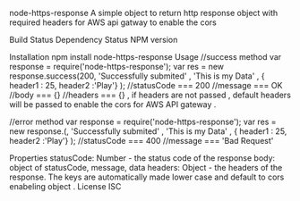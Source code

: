 node-https-response
A simple object to return http response object with required headers for AWS api gatway to enable the cors

Build Status Dependency Status NPM version

Installation
npm install node-https-response
Usage
//success method 
var response = require('node-https-response');
var res = new response.success(200, 'Successfully submited' , 'This is my Data' , { header1 : 25, header2 :'Play'} );
//statusCode === 200 
//message === OK
//body === {}
//headers === {} , if headers are not passed , default headers will be passed to enable the cors for AWS API gateway .

//error method
var response = require('node-https-response');
var res = new response.(, 'Successfully submited' , 'This is my Data' , { header1 : 25, header2 :'Play'} );
//statusCode === 400
//message === 'Bad Request'

Properties
statusCode: Number - the status code of the response
body: object of statusCode, message, data 
headers: Object - the headers of the response. The keys are automatically made lower case and default to cors enabeling object .
License
ISC
